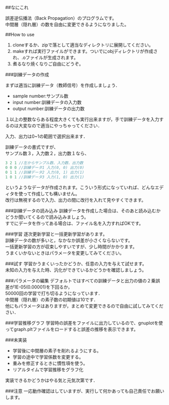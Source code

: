 ##なにこれ

誤差逆伝播法（Back Propagation）のプログラムです。  
中間層（隠れ層）の数を自由に変更できるようになりました。

##How to use

1. cloneするか、zipで落として適当なディレクトリに展開してください。
2. makeすれば実行ファイルができます。ついでにobjディレクトリが作成され、.oファイルが生成されます。
3. 煮るなり焼くなりご自由にどうぞ。

###訓練データの作成

まずは適当に訓練データ（教師信号）を作成しましょう．
- sample number:サンプル数
- input number:訓練データの入力数
- output number:訓練データの出力数

１以上の整数ならある程度大きくても実行出来ますが，手で訓練データを入力するのは大変なので適当にやっちゃってください．  

入力、出力は0~1の範囲で選択出来ます．  

訓練データの書式ですが、  
サンプル数３，入力数２，出力数１なら、

```cpp
3 2 1 //左からサンプル数、入力数、出力数
0 0 0 //訓練データ1 入力(0, 0) 出力(0)
0 1 1 //訓練データ2 入力(0, 1) 出力(1)
1 0 1 //訓練データ3 入力(1, 0) 出力(1)
```

というようなデータが作成されます。こういう形式になっていれば、どんなエディタを使って作成しても構いません。  
改行は無視するので入力、出力の間に改行を入れて見やすくできます。

###訓練データの読み込み
訓練データを作成した場合は、そのあと読み込むかどうか聞いてくるので読み込みましょう。  
すでにデータを作ってある場合は、ファイル名を入力すればOKです。

###学習
逐次更新学習と一括更新学習があります。  
訓練データの数が多いと，なかなか誤差が小さくならないです。  
一括更新学習の方が収束しやすいですが、少し時間がかかります。  
うまくいかないときはパラメータを変更してみてください。

###試す
学習かうまくいったかどうか、任意の入力を与えて試せます。  
未知の入力を与えた時、汎化ができているかどうかを確認しましょう。

###パラメータの編集
デフォルトではすべての訓練データと出力の値の２乗誤差が1E-05(0.00001)を下回るか，  
50000回の学習で打ち切るようになっています．  
中間層（隠れ層）の素子数の初期値は10です．  
他にもパラメータはありますが，まとめて変更できるので自由に試してみてください．

###学習推移グラフ
学習時の誤差をファイルに出力しているので、gnuplotを使ってgraph.pltファイルをロードすると誤差の推移を表示できます。

###未実装
- 学習後に中間層の素子を削れるようにする。
- 学習の途中で学習係数を変更する。
- 重みを修正するときに慣性項を使う。
- リアルタイムで学習推移をグラフ化

実装できるかどうかはやる気と元気次第です．

###注意
一応動作確認はしていますが、実行して何かあっても自己責任でお願いします。  

